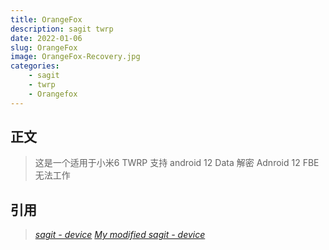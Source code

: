 ```yaml
---
title: OrangeFox
description: sagit twrp
date: 2022-01-06
slug: OrangeFox
image: OrangeFox-Recovery.jpg
categories:
    - sagit
    - twrp
    - Orangefox
---
```


## 正文

> 这是一个适用于小米6 TWRP 
> 支持 android 12 Data 解密
> Adnroid 12 FBE 无法工作

## 引用

> *[sagit - device](https://gitlab.com/OrangeFox/device/sagit)*
> *[My modified sagit - device](https://github.com/foxlesbiao/SHRP-device-sagit)*